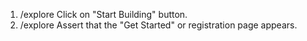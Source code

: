 1. /explore Click on "Start Building" button.
2. /explore Assert that the "Get Started" or registration page appears.
